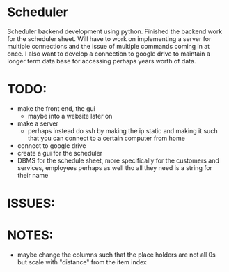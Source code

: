 # Scheduler
Scheduler backend development using python. Finished the backend work for the scheduler sheet. Will have to work on implementing a server for multiple connections and the issue of multiple commands coming in at once. I also want to develop a connection to google drive to maintain a longer term data base for accessing perhaps years worth of data. 

# TODO:
- make the front end, the gui 
    - maybe into a website later on 
- make a server 
    - perhaps instead do ssh by making the ip static and making it such that you can connect to a certain computer from home 
- connect to google drive 
- create a gui for the scheduler 
- DBMS for the schedule sheet, more specifically for the customers and services, employees perhaps as well tho all they need is a string for their name  


# ISSUES:

# NOTES: 
- maybe change the columns such that the place holders are not all 0s but scale with "distance" from the item index 
